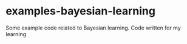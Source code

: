# examples-bayesian-learning
Some example code related to Bayesian learning. Code written for my learning

